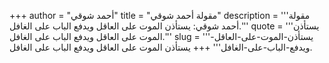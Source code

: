 +++
author = "أحمد شوقي"
title = "مقولة أحمد شوقي"
description = '''مقولة أحمد شوقي: يستأذن الموت على العاقل ويدفع الباب على الغافل.'''
quote = '''يستأذن الموت على العاقل ويدفع الباب على الغافل.'''
slug = '''يستأذن-الموت-على-العاقل-ويدفع-الباب-على-الغافل'''
+++
يستأذن الموت على العاقل ويدفع الباب على الغافل.
